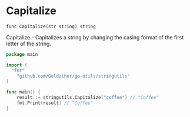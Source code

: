 # Capitalize

`func Capitalize(str string) string`

Capitalize - Capitalizes a string by changing the casing format of the first letter of the string.

```go
package main

import (
  "fmt"
	"github.com/Goldziher/go-utils/stringutils"
)

func main() {
	result := stringutils.Capitalize("coffee") // "Coffee"
	fmt.Print(result) // "Coffee"
}
```
